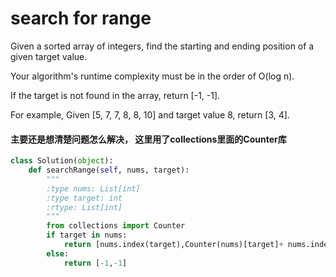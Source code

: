 # search for range

Given a sorted array of integers, find the starting and ending position of a given target value.

Your algorithm's runtime complexity must be in the order of O(log n).

If the target is not found in the array, return [-1, -1].

For example,
Given [5, 7, 7, 8, 8, 10] and target value 8,
return [3, 4].

#### 主要还是想清楚问题怎么解决， 这里用了collections里面的Counter库



```python
class Solution(object):
    def searchRange(self, nums, target):
        """
        :type nums: List[int]
        :type target: int
        :rtype: List[int]
        """
        from collections import Counter
        if target in nums:
            return [nums.index(target),Counter(nums)[target]+ nums.index(target)-1]
        else:
            return [-1,-1]
```
